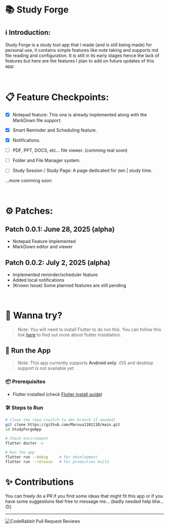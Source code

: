 # 📚️ Study Forge <br />

## ℹ️ Introduction:
<p>
Study Forge is a study tool app that I made (and is still being made) for personal use, it contains simple features like note taking and supports md file reading and configuration.
It is still in its early stages hence the lack of features but here are the features I plan to add on future updates of this app:
</p><br />

# 📋️ Feature Checkpoints:

- [x] Notepad feature: This one is already implemented along with the MarkDown file support.
  
- [x] Smart Reminder and Scheduling feature.

- [x] Notifications.

- [ ] PDF, PPT, DOCS, etc... file viewer. (comming real soon)

- [ ] Folder and File Manager system.

- [ ] Study Session / Study Page: A page dedicated for zen | study time.<br />


...more comming soon

<br />

# ⚙️ Patches:

## Patch 0.0.1: June 28, 2025 (alpha)
- Notepad Feature implemented
- MarkDown editor and viewer

 
## Patch 0.0.2: July 2, 2025 (alpha)
- Implemented reminder/scheduler feature
- Added local notifications
- (Known Issue) Some planned features are still pending


<br />

# 📱 Wanna try?

> Note: You will need to install Flutter to do run this. You can follow this link [here](https://docs.flutter.dev/get-started/install?_gl=1*5f4ujk*_gcl_aw*R0NMLjE3NTE0NTc2NTguQ2p3S0NBandzWlBEQmhCV0Vpd0FEdU82eThXUzREODdQd2h5M2hCdzNWSmViZ0R6MGtHY1E4ZkNERUY5dW5hMnFQRV81TGVqTHFEOExob0N1RThRQXZEX0J3RQ..*_gcl_dc*R0NMLjE3NTE0NTc2NTguQ2p3S0NBandzWlBEQmhCV0Vpd0FEdU82eThXUzREODdQd2h5M2hCdzNWSmViZ0R6MGtHY1E4ZkNERUY5dW5hMnFQRV81TGVqTHFEOExob0N1RThRQXZEX0J3RQ..*_up*MQ..*_gs*MQ..*_ga*NDgxMDU5NjcuMTc1MDM0Mzc4Mw..*_ga_04YGWK0175*czE3NTE0NTc2NTgkbzEwJGcwJHQxNzUxNDU3NjU4JGo2MCRsMCRoMA..&gclid=CjwKCAjwsZPDBhBWEiwADuO6y8WS4D87Pwhy3hBw3VJebgDz0kGcQ8fCDEF9una2qPE_5LejLqD8LhoCuE8QAvD_BwE&gclsrc=aw.ds) to find out more about flutter installation.

## 🚀 Run the App

> Note: This app currently supports **Android only**. iOS and desktop support is not available yet.

### 📦 Prerequisites
- Flutter installed (check [Flutter install guide](https://docs.flutter.dev/get-started/install))

### 🛠️ Steps to Run
```bash
# Clone the repo (switch to dev branch if needed)
git clone https://github.com/Maruuu1101110/main.git
cd StudyForgeApp

# Check environment
flutter doctor -v

# Run the app
flutter run --debug     # For development
flutter run --release   # For production build
```

# ✨️ Contributions
You can freely do a PR if you find some ideas that might fit this app or if you have some suggestions feel free to message me...  (badly needed help btw...🙃)

---

![CodeRabbit Pull Request Reviews](https://img.shields.io/coderabbit/prs/github/Maruuu1101110/StudyForgeApp?utm_source=oss&utm_medium=github&utm_campaign=Maruuu1101110%2FStudyForgeApp&labelColor=171717&color=FF570A&link=https%3A%2F%2Fcoderabbit.ai&label=CodeRabbit+Reviews)
